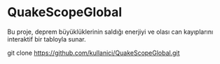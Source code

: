 # QuakeScopeGlobal

Bu proje, deprem büyüklüklerinin saldığı enerjiyi ve olası can kayıplarını interaktif bir tabloyla sunar.

git clone https://github.com/kullanici/QuakeScopeGlobal.git
